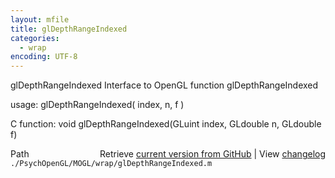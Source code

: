 ```yaml
---
layout: mfile
title: glDepthRangeIndexed
categories:
  - wrap
encoding: UTF-8
---
```


glDepthRangeIndexed  Interface to OpenGL function glDepthRangeIndexed

usage:  glDepthRangeIndexed\( index, n, f \)

C function:  void glDepthRangeIndexed\(GLuint index, GLdouble n, GLdouble f\)


<div class="code_header" style="text-align:right;">
  <span style="float:left;">Path&nbsp;&nbsp;</span> <span class="counter">Retrieve <a href=
  "https://raw.github.com/Psychtoolbox-3/Psychtoolbox-3/beta/./PsychOpenGL/MOGL/wrap/glDepthRangeIndexed.m">current version from GitHub</a> | View <a href=
  "https://github.com/Psychtoolbox-3/Psychtoolbox-3/commits/beta/./PsychOpenGL/MOGL/wrap/glDepthRangeIndexed.m">changelog</a></span>
</div>
<div class="code">
  <code>./PsychOpenGL/MOGL/wrap/glDepthRangeIndexed.m</code>
</div>
